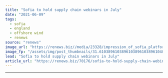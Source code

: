 ```yaml
---
title: "Sofia to hold supply chain webinars in July"
date: "2021-06-09"
tags: 
  - sofia
  - england
  - offshore wind
  - renews
source: "renews"
image_url: "https://renews.biz//media/23328/impression_of_sofia_platform_credit_iv-offshore__energy.jpeg?mode=crop&width=770&heightratio=0.6103896103896103896103896104&slimmage=true"
image_fp: "/assets/img/post_thumbnails/31.6103896103896103896103896104&slimmage=true"
lead: "Sofia to hold supply chain webinars in July"
article_url: "https://renews.biz/70176/sofia-to-hold-supply-chain-webinars-in-july/"
---
```


---
